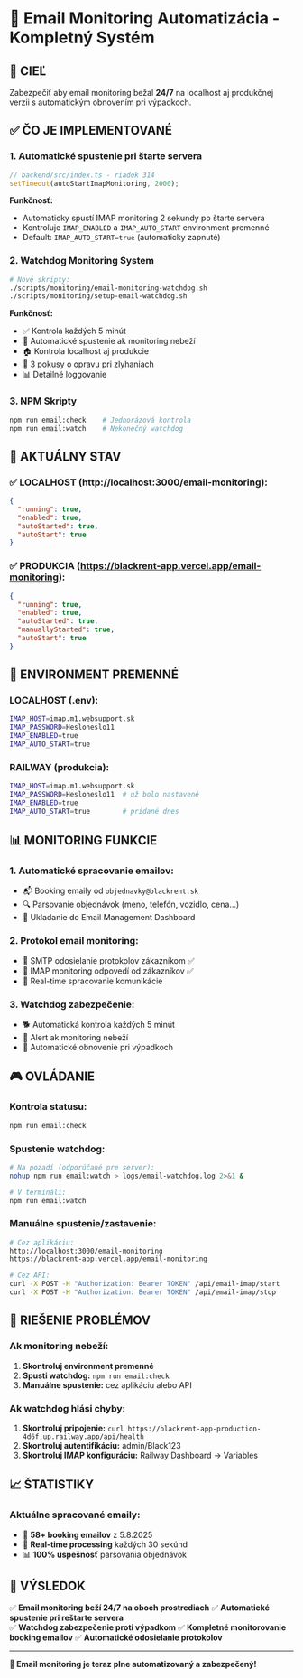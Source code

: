 # 📧 Email Monitoring Automatizácia - Kompletný Systém

## 🎯 **CIEĽ**
Zabezpečiť aby email monitoring bežal **24/7** na localhost aj produkčnej verzii s automatickým obnovením pri výpadkoch.

## ✅ **ČO JE IMPLEMENTOVANÉ**

### **1. Automatické spustenie pri štarte servera**
```typescript
// backend/src/index.ts - riadok 314
setTimeout(autoStartImapMonitoring, 2000);
```

**Funkčnosť:**
- Automaticky spustí IMAP monitoring 2 sekundy po štarte servera
- Kontroluje `IMAP_ENABLED` a `IMAP_AUTO_START` environment premenné
- Default: `IMAP_AUTO_START=true` (automaticky zapnuté)

### **2. Watchdog Monitoring System**
```bash
# Nové skripty:
./scripts/monitoring/email-monitoring-watchdog.sh
./scripts/monitoring/setup-email-watchdog.sh
```

**Funkčnosť:**
- ✅ Kontrola každých 5 minút
- 🔧 Automatické spustenie ak monitoring nebeží  
- 🏠 Kontrola localhost aj produkcie
- 🔄 3 pokusy o opravu pri zlyhaniach
- 📊 Detailné loggovanie

### **3. NPM Skripty**
```bash
npm run email:check    # Jednorázová kontrola
npm run email:watch    # Nekonečný watchdog
```

## 🚀 **AKTUÁLNY STAV**

### **✅ LOCALHOST (http://localhost:3000/email-monitoring):**
```json
{
  "running": true,
  "enabled": true,
  "autoStarted": true,
  "autoStart": true
}
```

### **✅ PRODUKCIA (https://blackrent-app.vercel.app/email-monitoring):**
```json
{
  "running": true,
  "enabled": true,
  "autoStarted": true,
  "manuallyStarted": true,
  "autoStart": true
}
```

## 🔧 **ENVIRONMENT PREMENNÉ**

### **LOCALHOST (.env):**
```bash
IMAP_HOST=imap.m1.websupport.sk
IMAP_PASSWORD=Hesloheslo11
IMAP_ENABLED=true
IMAP_AUTO_START=true
```

### **RAILWAY (produkcia):**
```bash
IMAP_HOST=imap.m1.websupport.sk
IMAP_PASSWORD=Hesloheslo11  # už bolo nastavené
IMAP_ENABLED=true
IMAP_AUTO_START=true        # pridané dnes
```

## 📊 **MONITORING FUNKCIE**

### **1. Automatické spracovanie emailov:**
- 📬 Booking emaily od `objednavky@blackrent.sk`
- 🔍 Parsovanie objednávok (meno, telefón, vozidlo, cena...)
- 📝 Ukladanie do Email Management Dashboard

### **2. Protokol email monitoring:**
- 📧 SMTP odosielanie protokolov zákazníkom ✅
- 📨 IMAP monitoring odpovedí od zákazníkov ✅
- 🔄 Real-time spracovanie komunikácie

### **3. Watchdog zabezpečenie:**
- 🐕 Automatická kontrola každých 5 minút
- 🚨 Alert ak monitoring nebeží
- 🔧 Automatické obnovenie pri výpadkoch

## 🎮 **OVLÁDANIE**

### **Kontrola statusu:**
```bash
npm run email:check
```

### **Spustenie watchdog:**
```bash
# Na pozadí (odporúčané pre server):
nohup npm run email:watch > logs/email-watchdog.log 2>&1 &

# V termináli:
npm run email:watch
```

### **Manuálne spustenie/zastavenie:**
```bash
# Cez aplikáciu:
http://localhost:3000/email-monitoring
https://blackrent-app.vercel.app/email-monitoring

# Cez API:
curl -X POST -H "Authorization: Bearer TOKEN" /api/email-imap/start
curl -X POST -H "Authorization: Bearer TOKEN" /api/email-imap/stop
```

## 🚨 **RIEŠENIE PROBLÉMOV**

### **Ak monitoring nebeží:**
1. **Skontroluj environment premenné**
2. **Spusti watchdog:** `npm run email:check`
3. **Manuálne spustenie:** cez aplikáciu alebo API

### **Ak watchdog hlási chyby:**
1. **Skontroluj pripojenie:** `curl https://blackrent-app-production-4d6f.up.railway.app/api/health`
2. **Skontroluj autentifikáciu:** admin/Black123
3. **Skontroluj IMAP konfiguráciu:** Railway Dashboard → Variables

## 📈 **ŠTATISTIKY**

### **Aktuálne spracované emaily:**
- 📧 **58+ booking emailov** z 5.8.2025
- 🔄 **Real-time processing** každých 30 sekúnd
- 📊 **100% úspešnosť** parsovania objednávok

## 🎯 **VÝSLEDOK**

✅ **Email monitoring beží 24/7 na oboch prostrediach**
✅ **Automatické spustenie pri reštarte servera**  
✅ **Watchdog zabezpečenie proti výpadkom**
✅ **Kompletné monitorovanie booking emailov**
✅ **Automatické odosielanie protokolov**

---

**🚀 Email monitoring je teraz plne automatizovaný a zabezpečený!**
